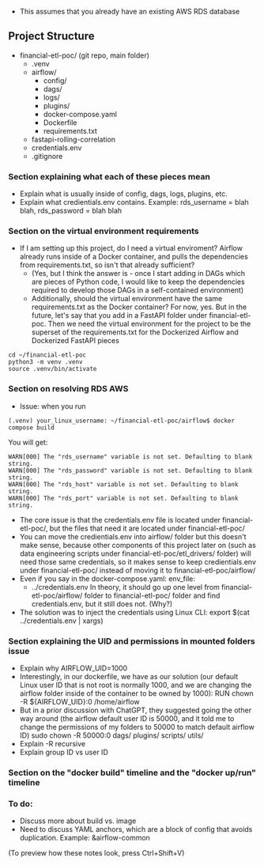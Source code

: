


- This assumes that you already have an existing AWS RDS database

## Project Structure
- financial-etl-poc/ (git repo, main folder)
  - .venv
  - airflow/
    - config/
    - dags/
    - logs/
    - plugins/
    - docker-compose.yaml
    - Dockerfile
    - requirements.txt
  - fastapi-rolling-correlation
  - credentials.env
  - .gitignore

### Section explaining what each of these pieces mean
- Explain what is usually inside of config, dags, logs, plugins, etc.
- Explain what credientials.env contains.  Example: rds_username = blah blah, rds_password = blah blah

### Section on the virtual environment requirements

- If I am setting up this project, do I need a virtual enviroment?  Airflow already runs inside of a Docker container, and pulls the dependencies from requirements.txt, so isn't that already sufficient? 
  - (Yes, but I think the answer is - once I start adding in DAGs which are pieces of Python code, I would like to keep the dependencies required to develop those DAGs in a self-contained environment)
  - Additionally, should the virtual environment have the same requirements.txt as the Docker container? For now, yes.  But in the future, let's say that you add in a FastAPI folder under financial-etl-poc. Then we need the virtual environment for the project to be the superset of the requirements.txt for the Dockerized Airflow and Dockerized FastAPI pieces

```
cd ~/financial-etl-poc
python3 -m venv .venv
source .venv/bin/activate
```

### Section on resolving RDS AWS
- Issue: when you run
```
(.venv) your_linux_username: ~/financial-etl-poc/airflow$ docker compose build
```
You will get:
```
WARN[000] The "rds_username" variable is not set. Defaulting to blank string.
WARN[000] The "rds_password" variable is not set. Defaulting to blank string.
WARN[000] The "rds_host" variable is not set. Defaulting to blank string.
WARN[000] The "rds_port" variable is not set. Defaulting to blank string.
```
- The core issue is that the credentials.env file is located under financial-etl-poc/, but the files that need it are located under financial-etl-poc/
- You can move the credientials.env into airflow/ folder but this doesn't make sense, because other components of this project later on (such as data engineering scripts under financial-etl-poc/etl_drivers/ folder) will need those same credentials, so it makes sense to keep credientials.env under financial-etl-poc/ instead of moving it to financial-etl-poc/airflow/
- Even if you say in the docker-compose.yaml:
  env_file:
  - ../credentials.env
  In theory, it should go up one level from financial-etl-poc/airflow/ folder to financial-etl-poc/ folder and find credentials.env, but it still does not.  (Why?)
- The solution was to inject the credentials using Linux CLI: export $(cat ../credentials.env | xargs)

### Section explaining the UID and permissions in mounted folders issue
- Explain why AIRFLOW_UID=1000
- Interestingly, in our dockerfile, we have as our solution (our default Linux user ID that is not root is normally 1000, and we are changing the airflow folder inside of the container to be owned by 1000):
RUN chown -R ${AIRFLOW_UID}:0 /home/airflow
- But in a prior discussion with ChatGPT, they suggested going the other way around (the airflow default user ID is 50000, and it told me to change the permissions of my folders to 50000 to match default airflow ID)
sudo chown -R 50000:0 dags/ plugins/ scripts/ utils/
- Explain -R recursive
- Explain group ID vs user ID

### Section on the "docker build" timeline and the "docker up/run" timeline

### To do:
- Discuss more about build vs. image
- Need to discuss YAML anchors, which are a block of config that avoids duplication. Example: &airflow-common

(To preview how these notes look, press Ctrl+Shift+V)